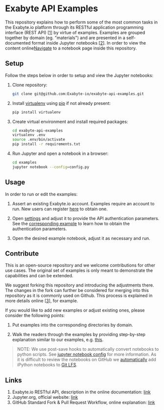# Exabyte API Examples

This repository explains how to perform some of the most common tasks in the Exabyte.io platform through its RESTful application programming interface (REST API) [[1](#links)] by virtue of examples. Examples are grouped together by domain (eg. "materials") and are presented in a self-documented format inside Jupyter notebooks [[2](#links)]. In order to view the content online[Navigate](examples/) to a notebook page inside this repository.

## Setup

Follow the steps below in order to setup and view the Jupyter notebooks:

1. Clone repository:
    
    ```bash
    git clone git@github.com:Exabyte-io/exabyte-api-examples.git
    ```

2. Install [virtualenv](https://virtualenv.pypa.io/en/stable/) using [pip](https://pip.pypa.io/en/stable/) if not already present:

    ```bash
    pip install virtualenv
    ```

3. Create virtual environment and install required packages:

    ```bash
    cd exabyte-api-examples
    virtualenv .env
    source .env/bin/activate
    pip install -r requirements.txt
    ```

4. Run Jupyter and open a notebook in a browser:

    ```bash
    cd examples
    jupyter notebook --config=config.py
    ```

## Usage

In order to run or edit the examples:

1. Assert an existing Exabyte.io account. Examples require an account to run. New users can register [here](https://platform.exabyte.io/register) to obtain one.

2. Open [settings](examples/settings.ipynb) and adjust it to provide the API authentication parameters. See the [corresponding example](examples/system/get_authentication_params.ipynb) to learn how to obtain the authentication parameters.

3. Open the desired example notebook, adjust it as necessary and run.


## Contribute

This is an open-source repository and we welcome contributions for other use cases. The original set of examples is only meant to demonstrate the capabilities and can be extended.

We suggest forking this repository and introducing the adjustments there. The changes in the fork can further be considered for merging into this repository as it is commonly used on Github. This process is explained in more details online [[3](#links)], for example.
 
If you would like to add new examples or adjust existing ones, please consider the following points:

1. Put examples into the corresponding directories by domain.

2. Walk the readers through the examples by providing step-by-step explanation similar to our examples, e.g. [this](examples/material/get_materials_by_formula.ipynb).

> NOTE: We use post-save hooks to automatically convert notebooks to python scripts. See [jupyter notebook config](config.py) for more information. As it is difficult to review the notebooks on GitHub we [automatically](.gitattributes) add iPython notebooks to [Git LFS](https://git-lfs.github.com/).

## Links

1. Exabyte.io RESTful API, description in the online documentation: [link](https://docs.exabyte.io/rest-api/overview/)
2. Jupyter.org, official website: [link](http://jupyter.org/)
3. GitHub Standard Fork & Pull Request Workflow, online explanation: [link](https://gist.github.com/Chaser324/ce0505fbed06b947d962) 
